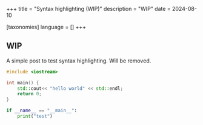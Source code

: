 +++
title = "Syntax highlighting (WIP)"
description = "WIP"
date = 2024-08-10

[taxonomies]
language = []
+++

## WIP

A simple post to test syntax highlighting. Will be removed.

```cpp
#include <iostream>

int main() {
    std::cout<< "hello world" << std::endl;
    return 0;
}
```

```python
if __name__ == "__main__":
    print("test")
```
